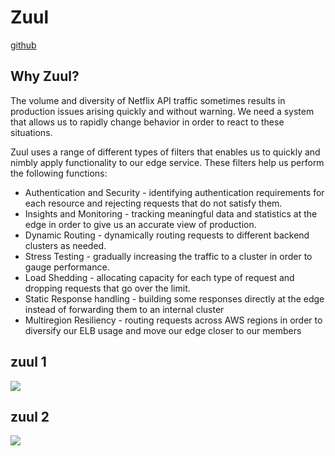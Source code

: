# Zuul

[github](https://github.com/Netflix/zuul/wiki '')

## Why Zuul?
The volume and diversity of Netflix API traffic sometimes results in production issues arising quickly and without warning. We need a system that allows us to rapidly change behavior in order to react to these situations.

Zuul uses a range of different types of filters that enables us to quickly and nimbly apply functionality to our edge service. These filters help us perform the following functions:

- Authentication and Security - identifying authentication requirements for each resource and rejecting requests that do not satisfy them.
- Insights and Monitoring - tracking meaningful data and statistics at the edge in order to give us an accurate view of production.
- Dynamic Routing - dynamically routing requests to different backend clusters as needed.
- Stress Testing - gradually increasing the traffic to a cluster in order to gauge performance.
- Load Shedding - allocating capacity for each type of request and dropping requests that go over the limit.
- Static Response handling - building some responses directly at the edge instead of forwarding them to an internal cluster
- Multiregion Resiliency - routing requests across AWS regions in order to diversify our ELB usage and move our edge closer to our members


## zuul 1

![](../../static/images/zuul/zuul1.png "")

## zuul 2


![](../../static/images/zuul/zuul2.png "")